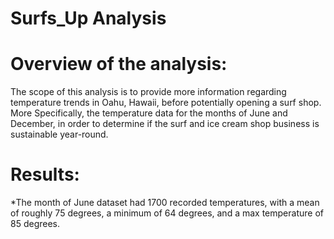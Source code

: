 # Surfs_Up Analysis

# Overview of the analysis:

The scope of this analysis is to provide more information regarding temperature trends in Oahu, Hawaii, before potentially opening a surf shop. More 
Specifically, the temperature data for the months of June and December, in order to determine if the surf and ice cream shop business is sustainable year-round.

# Results:

*The month of June dataset had 1700 recorded temperatures, with a mean of roughly 75 degrees, a minimum of 64 degrees, and a max temperature of 85 degrees.
